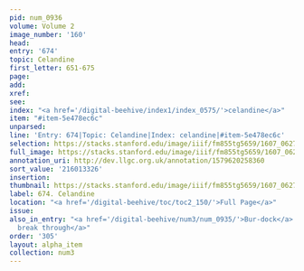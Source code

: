 ```yaml
---
pid: num_0936
volume: Volume 2
image_number: '160'
head:
entry: '674'
topic: Celandine
first_letter: 651-675
page:
add:
xref:
see:
index: "<a href='/digital-beehive/index1/index_0575/'>celandine</a>"
item: "#item-5e478ec6c"
unparsed:
line: 'Entry: 674|Topic: Celandine|Index: celandine|#item-5e478ec6c'
selection: https://stacks.stanford.edu/image/iiif/fm855tg5659/1607_0627/956,3326,2707,287/full/0/default.jpg
full_image: https://stacks.stanford.edu/image/iiif/fm855tg5659/1607_0627/full/full/0/default.jpg
annotation_uri: http://dev.llgc.org.uk/annotation/1579620258360
sort_value: '216013326'
insertion:
thumbnail: https://stacks.stanford.edu/image/iiif/fm855tg5659/1607_0627/956,3326,600,180/250,/0/default.jpg
label: 674. Celandine
location: "<a href='/digital-beehive/toc/toc2_150/'>Full Page</a>"
issue:
also_in_entry: "<a href='/digital-beehive/num3/num_0935/'>Bur-dock</a>|<a href='/digital-beehive/num3/num_0937/'>To
  break through</a>"
order: '305'
layout: alpha_item
collection: num3
---
```

